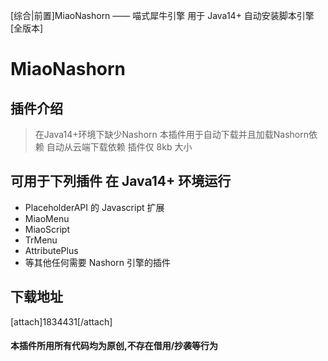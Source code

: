  [综合|前置]MiaoNashorn —— 喵式犀牛引擎 用于 Java14+ 自动安装脚本引擎[全版本] 
# MiaoNashorn

## 插件介绍

> 在Java14+环境下缺少Nashorn 本插件用于自动下载并且加载Nashorn依赖
> 自动从云端下载依赖 插件仅 8kb 大小

## 可用于下列插件 在 Java14+ 环境运行

- PlaceholderAPI 的 Javascript 扩展
- MiaoMenu
- MiaoScript
- TrMenu
- AttributePlus
- 等其他任何需要 Nashorn 引擎的插件

## 下载地址

[attach]1834431[/attach]

#### 本插件所用所有代码均为原创,不存在借用/抄袭等行为
